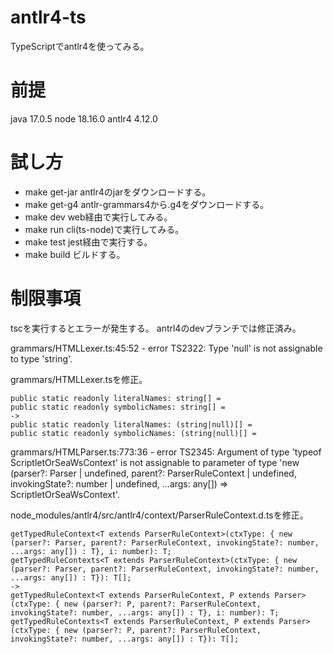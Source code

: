 # antlr4-ts
TypeScriptでantlr4を使ってみる。

# 前提

java 17.0.5
node 18.16.0
antlr4 4.12.0

# 試し方

- make get-jar
  antlr4のjarをダウンロードする。
- make get-g4
  antlr-grammars4から.g4をダウンロードする。
- make dev
  web経由で実行してみる。
- make run
  cli(ts-node)で実行してみる。
- make test
  jest経由で実行する。
- make build
  ビルドする。

# 制限事項

tscを実行するとエラーが発生する。
antrl4のdevブランチでは修正済み。

grammars/HTMLLexer.ts:45:52 - error TS2322: Type 'null' is not assignable to type 'string'.

grammars/HTMLLexer.tsを修正。

```
public static readonly literalNames: string[] = 
public static readonly symbolicNames: string[] =
->
public static readonly literalNames: (string|null)[] = 
public static readonly symbolicNames: (string|null)[] =
```

grammars/HTMLParser.ts:773:36 - error TS2345: Argument of type 'typeof ScriptletOrSeaWsContext' is not assignable to parameter of type 'new (parser?: Parser | undefined, parent?: ParserRuleContext | undefined, invokingState?: number | undefined, ...args: any[]) => ScriptletOrSeaWsContext'.

node_modules/antlr4/src/antlr4/context/ParserRuleContext.d.tsを修正。

```
getTypedRuleContext<T extends ParserRuleContext>(ctxType: { new (parser?: Parser, parent?: ParserRuleContext, invokingState?: number, ...args: any[]) : T}, i: number): T;
getTypedRuleContexts<T extends ParserRuleContext>(ctxType: { new (parser?: Parser, parent?: ParserRuleContext, invokingState?: number, ...args: any[]) : T}): T[];
->
getTypedRuleContext<T extends ParserRuleContext, P extends Parser>(ctxType: { new (parser?: P, parent?: ParserRuleContext, invokingState?: number, ...args: any[]) : T}, i: number): T;
getTypedRuleContexts<T extends ParserRuleContext, P extends Parser>(ctxType: { new (parser?: P, parent?: ParserRuleContext, invokingState?: number, ...args: any[]) : T}): T[];
```

